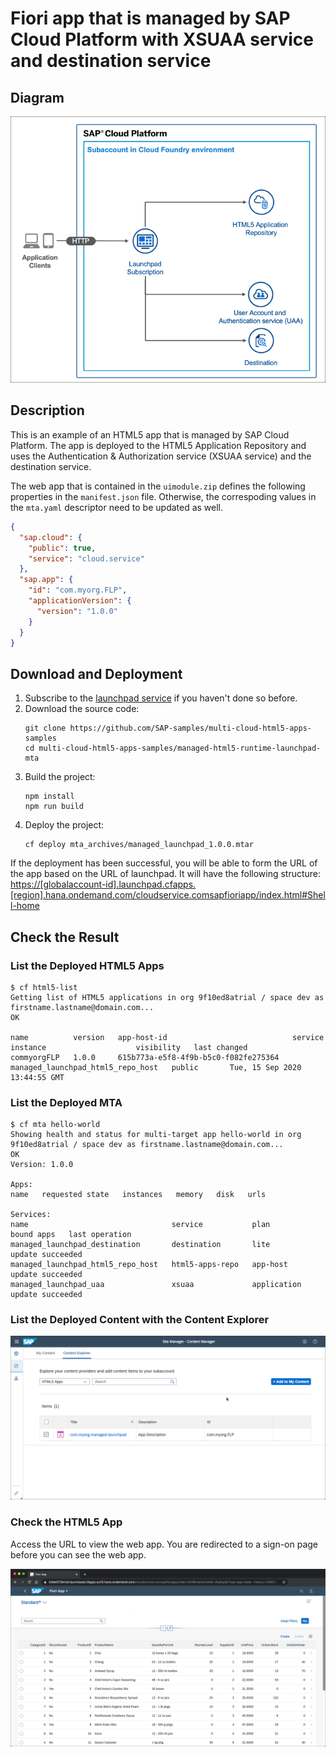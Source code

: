 # Fiori app that is managed by SAP Cloud Platform with XSUAA service and destination service

## Diagram

![diagram](diagram.png)


## Description

This is an example of an HTML5 app that is managed by SAP Cloud Platform. The app is deployed to the HTML5 Application Repository and uses the Authentication & Authorization service (XSUAA service) and the destination service. 

The web app that is contained in the `uimodule.zip` defines the following properties in the `manifest.json` file. Otherwise, the correspoding values in the `mta.yaml` descriptor need to be updated as well.

```JSON
{
  "sap.cloud": {
    "public": true,
    "service": "cloud.service"
  },
  "sap.app": {
    "id": "com.myorg.FLP",
    "applicationVersion": {
      "version": "1.0.0"
    }
  }
}
```

## Download and Deployment
1. Subscribe to the [launchpad service](https://developers.sap.com/tutorials/cp-portal-cloud-foundry-getting-started.html) if you haven't done so before.
1. Download the source code:
    ```
    git clone https://github.com/SAP-samples/multi-cloud-html5-apps-samples
    cd multi-cloud-html5-apps-samples/managed-html5-runtime-launchpad-mta
    ```
2. Build the project:
    ```
    npm install
    npm run build
    ```
3. Deploy the project:
    ```
    cf deploy mta_archives/managed_launchpad_1.0.0.mtar
    ```

If the deployment has been successful, you will be able to form the URL of the app based on the URL of launchpad. It will have the following structure: <https://[globalaccount-id].launchpad.cfapps.[region].hana.ondemand.com/cloudservice.comsapfioriapp/index.html#Shell-home>

## Check the Result

### List the Deployed HTML5 Apps
```
$ cf html5-list                                     
Getting list of HTML5 applications in org 9f10ed8atrial / space dev as firstname.lastname@domain.com...
OK

name          version   app-host-id                            service instance                    visibility   last changed   
commyorgFLP   1.0.0     615b773a-e5f8-4f9b-b5c0-f082fe275364   managed_launchpad_html5_repo_host   public       Tue, 15 Sep 2020 13:44:55 GMT    
```

### List the Deployed MTA

```
$ cf mta hello-world
Showing health and status for multi-target app hello-world in org 9f10ed8atrial / space dev as firstname.lastname@domain.com...
OK
Version: 1.0.0

Apps:
name   requested state   instances   memory   disk   urls   

Services:
name                                service           plan          bound apps   last operation   
managed_launchpad_destination       destination       lite                       update succeeded   
managed_launchpad_html5_repo_host   html5-apps-repo   app-host                   update succeeded   
managed_launchpad_uaa               xsuaa             application                update succeeded  
```


### List the Deployed Content with the Content Explorer

![Content in Content Explorer](contentExplorer.png)


### Check the HTML5 App

Access the URL to view the web app. You are redirected to a sign-on page before you can see the web app.

![webapp](result.png)